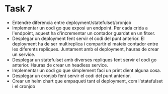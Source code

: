 # Task 7

* Entendre diferencia entre deployment/statefulset/cronjob
* Implementar un codi go que exposi un endpoint. Per cada crida a l'endpoint, aquest ha d'incrementar un contador guardat en un fitxer.
* Desplegar un deployment fent servir el codi del punt anterior. El deployment ha de ser multireplica i compartir el mateix contador entre les diferents repliques. Juntament amb el deployment, hauras de crear un service.
* Desplegar un statefulset amb diverses repliques fent servir el codi go anterior. Hauras de crear un headless service.
* Implementar un codi go que simplement faci un print dient alguna cosa.
* Desplegar un cronjob fent servir el codi del punt anterior.
* Crear un helm chart que empaqueti tant el deployment, com l'statefulset i el cronjob

